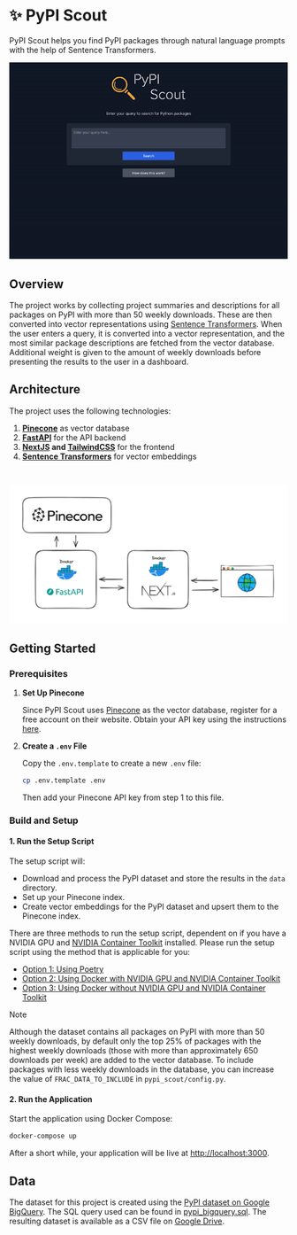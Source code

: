 # ✨ PyPI Scout

PyPI Scout helps you find PyPI packages through natural language prompts with the help of Sentence Transformers.

![Demo](./static/demo.gif)

## Overview

The project works by collecting project summaries and descriptions for all packages on PyPI with more than 50 weekly downloads. These are then converted into vector representations using [Sentence Transformers](https://www.sbert.net/). When the user enters a query, it is converted into a vector representation, and the most similar package descriptions are fetched from the vector database. Additional weight is given to the amount of weekly downloads before presenting the results to the user in a dashboard.

## Architecture

The project uses the following technologies:

1. **[Pinecone](https://www.pinecone.io/)** as vector database
2. **[FastAPI](https://fastapi.tiangolo.com/)** for the API backend
3. **[NextJS](https://nextjs.org/) and [TailwindCSS](https://tailwindcss.com/)** for the frontend
4. **[Sentence Transformers](https://www.sbert.net/)** for vector embeddings

<br/>

![Architecture](./static/architecture.png)

## Getting Started

### Prerequisites

1. **Set Up Pinecone**

   Since PyPI Scout uses [Pinecone](https://www.pinecone.io/) as the vector database, register for a free account on their website. Obtain your API key using the instructions [here](https://docs.pinecone.io/guides/get-started/quickstart).

2. **Create a `.env` File**

   Copy the `.env.template` to create a new `.env` file:

   ```sh
   cp .env.template .env
   ```

   Then add your Pinecone API key from step 1 to this file.

### Build and Setup

#### 1. **Run the Setup Script**

The setup script will:

- Download and process the PyPI dataset and store the results in the `data` directory.
- Set up your Pinecone index.
- Create vector embeddings for the PyPI dataset and upsert them to the Pinecone index.

There are three methods to run the setup script, dependent on if you have a NVIDIA GPU and [NVIDIA Container Toolkit](https://docs.nvidia.com/datacenter/cloud-native/container-toolkit/latest/install-guide.html) installed. Please run the setup script using the method that is applicable for you:

- [Option 1: Using Poetry](SETUP.md#option-1-using-poetry)
- [Option 2: Using Docker with NVIDIA GPU and NVIDIA Container Toolkit](SETUP.md#option-2-using-docker-with-nvidia-gpu-and-nvidia-container-toolkit)
- [Option 3: Using Docker without NVIDIA GPU and NVIDIA Container Toolkit](SETUP.md#option-3-using-docker-without-nvidia-gpu-and-nvidia-container-toolkit)

> [!NOTE]
> Although the dataset contains all packages on PyPI with more than 50 weekly downloads, by default only the top 25% of packages with the highest weekly downloads (those with more than approximately 650 downloads per week) are added to the vector database. To include packages with less weekly downloads in the database, you can increase the value of `FRAC_DATA_TO_INCLUDE` in `pypi_scout/config.py`.

#### 2. **Run the Application**

Start the application using Docker Compose:

```sh
docker-compose up
```

After a short while, your application will be live at [http://localhost:3000](http://localhost:3000).

## Data

The dataset for this project is created using the [PyPI dataset on Google BigQuery](https://console.cloud.google.com/marketplace/product/gcp-public-data-pypi/pypi?project=regal-net-412415). The SQL query used can be found in [pypi_bigquery.sql](./pypi_bigquery.sql). The resulting dataset is available as a CSV file on [Google Drive](https://drive.google.com/file/d/1huR7-VD3AieBRCcQyRX9MWbPLMb_czjq/view?usp=sharing).
